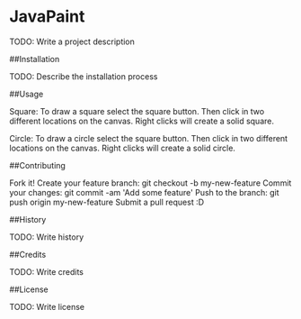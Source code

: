 # JavaPaint

TODO: Write a project description

##Installation

TODO: Describe the installation process

##Usage

Square: To draw a square select the square button. Then click in two different locations on the canvas. Right clicks will
create a solid square.

Circle: To draw a circle select the square button. Then click in two different locations on the canvas. Right clicks will
create a solid circle.

##Contributing

Fork it!
Create your feature branch: git checkout -b my-new-feature
Commit your changes: git commit -am 'Add some feature'
Push to the branch: git push origin my-new-feature
Submit a pull request :D

##History

TODO: Write history

##Credits

TODO: Write credits

##License

TODO: Write license
